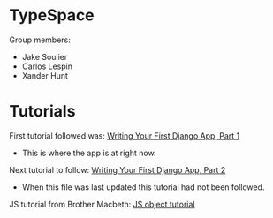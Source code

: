 # TypeSpace

Group members:
* Jake Soulier
* Carlos Lespin
* Xander Hunt

# Tutorials

First tutorial followed was:
[Writing Your First Django App, Part 1](https://docs.djangoproject.com/en/4.0/intro/tutorial01/)
* This is where the app is at right now.

Next tutorial to follow:
[Writing Your First Django App, Part 2](https://docs.djangoproject.com/en/4.0/intro/tutorial02/)
* When this file was last updated this tutorial had not been followed.

JS tutorial from Brother Macbeth:
[JS object tutorial](https://developer.mozilla.org/en-US/docs/Learn/JavaScript/Objects/Object_building_practice)
